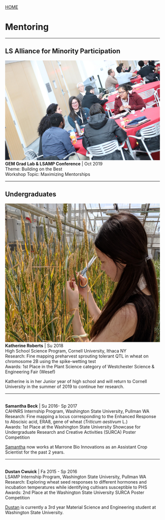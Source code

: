 [HOME](./index.html)

# Mentoring  
---------------
## LS Alliance for Minority Participation  

![](https://github.com/shantel-martinez/Lab_Resources/blob/master/example_img/48936101197_e00f349160_ob.jpg)  
**GEM Grad Lab & LSAMP Conference** | Oct 2019  
Theme: Building on the Best   
Workshop Topic: Maximizing Mentorships

---------------
## Undergraduates  

![](https://github.com/shantel-martinez/Lab_Resources/blob/master/example_img/KRoberts.jpg?raw=true)  
**Katherine Roberts**  | Su 2018     
High School Science Program, Cornell University, Ithaca NY  
Research: Fine mapping preharvest sprouting tolerant QTL in wheat on chromosome 2B using the spike-wetting test   
Awards: 1st Place in the Plant Science category of Westchester Science & Engineering Fair (Wesef)  

Katherine is in her Junior year of high school and will return to Cornell University in the summer of 2019 to continue her research.  

---------------

![]()  
**Samantha Beck**  | Su 2016- Sp 2017  
CAHNRS Internship Program, Washington State University, Pullman WA  
Research: Fine mapping a locus corresponding to the Enhanced Response to Abscisic acid, ERA8, gene of wheat (*Triticum aestivum* L.)  
Awards: 1st Place at the Washington State University Showcase for Undergraduate Research and Creative Activities (SURCA) Poster Competition   
  
[Samantha](https://www.linkedin.com/in/samantha-conselman-09aa1a10b/) now works at Marrone Bio Innovations as an Assistant Crop Scientist for the past 2 years.  

---------------

![]()  
**Dustan Cwuick**  | Fa 2015 - Sp 2016   
LSAMP Internship Program, Washington State University, Pullman WA  
Research: Exploring wheat seed responses to different hormones and incubation temperatures while identifying cultivars susceptible to PHS  
Awards: 2nd Place at the Washington State University SURCA Poster Competition      

[Dustan](https://www.linkedin.com/in/dustan-cwick-ab457a157/) is currently a 3rd year Material Science and Engineering student at Washington State University.  
